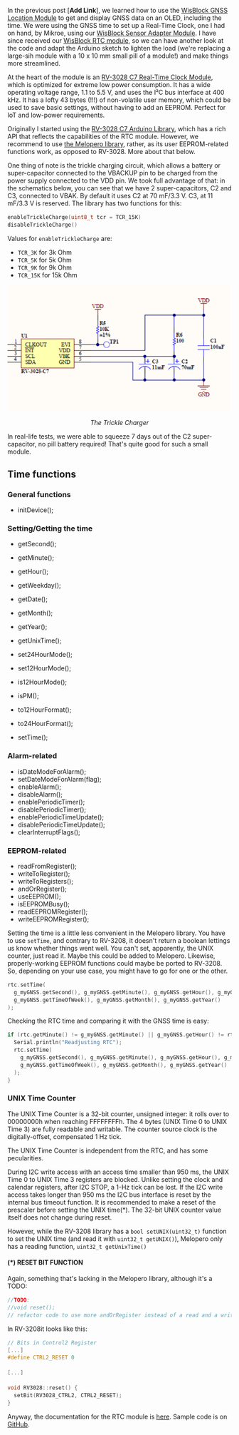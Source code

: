 In the previous post [**Add Link**], we learned how to use the [WisBlock GNSS Location Module](https://store.rakwireless.com/products/rak1910-max-7q-gnss-location-sensor) to get and display GNSS data on an OLED, including the time. We were using the GNSS time to set up a Real-Time Clock, one I had on hand, by Mikroe, using our [WisBlock Sensor Adapter Module](https://store.rakwireless.com/collections/wisblock-interface/products/rak1920-sensor-adapter-module). I have since received our [WisBlock RTC module](https://store.rakwireless.com/products/rtc-module-rak12002), so we can have another look at the code and adapt the Arduino sketch to lighten the load (we're replacing a large-sih module with a 10 x 10 mm small pill of a module!) and make things more streamlined.

At the heart of the module is an [RV-3028 C7 Real-Time Clock Module](https://www.microcrystal.com/en/products/real-time-clock-rtc-modules/rv-3028-c7/), which is optimized for extreme low power consumption. It has a wide operating voltage range, 1.1 to 5.5 V, and uses the I²C bus interface at 400 kHz. It has a lofty 43 bytes (!!!) of non-volatile user memory, which could be used to save basic settings, without having to add an EEPROM. Perfect for IoT and low-power requirements.

Originally I started using the [RV-3028 C7 Arduino Library](https://github.com/constiko/RV-3028_C7-Arduino_Library), which has a rich API that reflects the capabilities of the RTC module. However, we recommend to use [the Melopero library](https://github.com/melopero/Melopero_RV-3028_Arduino_Library), rather, as its user EEPROM-related functions work, as opposed to RV-3028. More about that below.

One thing of note is the trickle charging circuit, which allows a battery or super-capacitor connected to the VBACKUP pin to be charged from the power supply connected to the VDD pin. We took full advantage of that: in the schematics below, you can see that we have 2 super-capacitors, C2 and C3, connected to VBAK. By default it uses C2 at 70 mF/3.3 V. C3, at 11 mF/3.3 V is reserved. The library has two functions for this:

```c
enableTrickleCharge(uint8_t tcr = TCR_15K)
disableTrickleCharge()
```

Values for `enableTrickleCharge` are:

* `TCR_3K` for 3k Ohm
* `TCR_5K` for 5k Ohm
* `TCR_9K` for 9k Ohm
* `TCR_15K` for 15k Ohm

<center>

![SuperCaps](assets/SuperCaps.png)

<i>The Trickle Charger</i>
</center>

In real-life tests, we were able to squeeze 7 days out of the C2 super-capacitor, no pill battery required! That's quite good for such a small module.

## Time functions

### General functions

* initDevice();

### Setting/Getting the time

* getSecond();
* getMinute();
* getHour();
* getWeekday();
* getDate();
* getMonth();
* getYear();
* getUnixTime();

* set24HourMode();
* set12HourMode();
* is12HourMode();
* isPM();
* to12HourFormat();
* to24HourFormat();

* setTime();

### Alarm-related

* isDateModeForAlarm();
* setDateModeForAlarm(flag);
* enableAlarm();
* disableAlarm();
* enablePeriodicTimer();
* disablePeriodicTimer();
* enablePeriodicTimeUpdate();
* disablePeriodicTimeUpdate();
* clearInterruptFlags();

### EEPROM-related

* readFromRegister();
* writeToRegister();
* writeToRegisters();
* andOrRegister();
* useEEPROM();
* isEEPROMBusy();
* readEEPROMRegister();
* writeEEPROMRegister();

Setting the time is a little less convenient in the Melopero library. You have to use `setTime`, and contrary to RV-3208, it doesn't return a boolean lettings us know whether things went well. You can't set, apparently, the UNIX counter, just read it. Maybe this could be added to Melopero. Likewise, properly-working EEPROM functions could maybe be ported to RV-3208. So, depending on your use case, you might have to go for one or the other.

```c
rtc.setTime(
  g_myGNSS.getSecond(), g_myGNSS.getMinute(), g_myGNSS.getHour(), g_myGNSS.getDay(),
  g_myGNSS.getTimeOfWeek(), g_myGNSS.getMonth(), g_myGNSS.getYear()
);
```

Checking the RTC time and comparing it with the GNSS time is easy:

```c
if (rtc.getMinute() != g_myGNSS.getMinute() || g_myGNSS.getHour() != rtc.getHour()) {
  Serial.println("Readjusting RTC");
  rtc.setTime(
    g_myGNSS.getSecond(), g_myGNSS.getMinute(), g_myGNSS.getHour(), g_myGNSS.getDay(),
    g_myGNSS.getTimeOfWeek(), g_myGNSS.getMonth(), g_myGNSS.getYear()
  );
}
```

### UNIX Time Counter

The UNIX Time Counter is a 32-bit counter, unsigned integer: it rolls over to 00000000h when reaching
FFFFFFFFh. The 4 bytes (UNIX Time 0 to UNIX Time 3) are fully readable and writable. The counter source clock is the digitally-offset, compensated 1 Hz tick.

The UNIX Time Counter is independent from the RTC, and has some pecularities.

During I2C write access with an access time smaller than 950 ms, the UNIX Time 0 to UNIX Time 3 registers are blocked. Unlike setting the clock and calendar registers, after I2C STOP, a 1-Hz tick can be lost. If the I2C write access takes longer than 950 ms the I2C bus interface is reset by the internal bus timeout function. It is recommended to make a reset of the prescaler before setting the UNIX time(*). The 32-bit UNIX counter value itself does not change during reset.

However, while the RV-3208 library has a `bool setUNIX(uint32_t)` function to set the UNIX time (and read it with `uint32_t getUNIX()`), Melopero only has a reading function, `uint32_t getUnixTime()`

#### (*) RESET BIT FUNCTION

Again, something that's lacking in the Melopero library, although it's a TODO:

```c
//TODO:
//void reset();
// refactor code to use more andOrRegister instead of a read and a write
```

In RV-3208it looks like this:

```c
// Bits in Control2 Register
[...]
#define CTRL2_RESET 0

[...]

void RV3028::reset() {
  setBit(RV3028_CTRL2, CTRL2_RESET);
}
```

Anyway, the documentation for the RTC module is [here](https://docs.rakwireless.com/Product-Categories/WisBlock/RAK12002/Datasheet/). Sample code is on [GitHub](https://github.com/Kongduino/RAK4631_RAK12500_RAK12002_OLED).